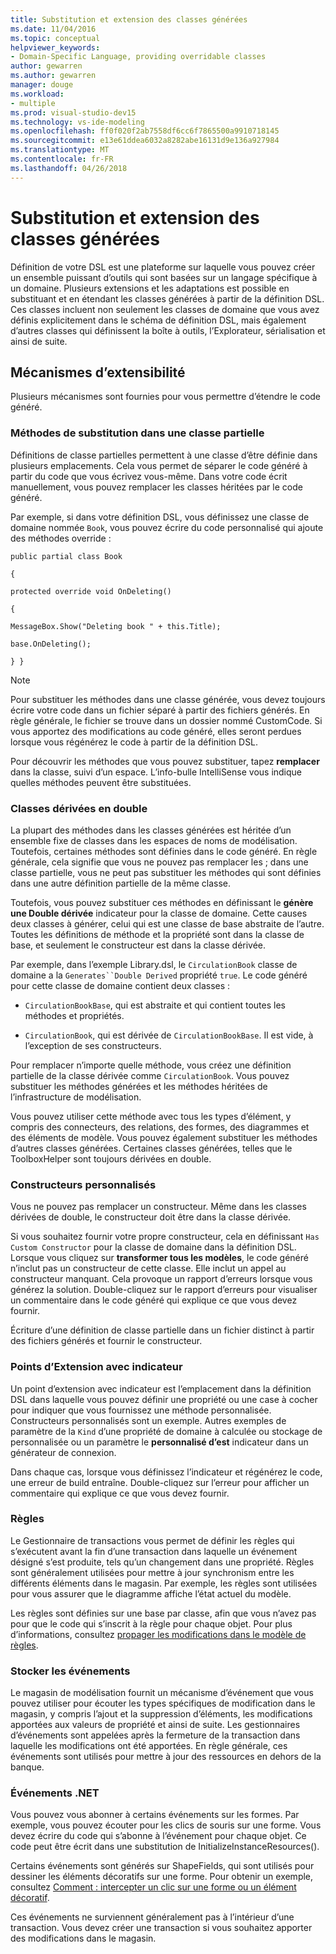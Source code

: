 ```yaml
---
title: Substitution et extension des classes générées
ms.date: 11/04/2016
ms.topic: conceptual
helpviewer_keywords:
- Domain-Specific Language, providing overridable classes
author: gewarren
ms.author: gewarren
manager: douge
ms.workload:
- multiple
ms.prod: visual-studio-dev15
ms.technology: vs-ide-modeling
ms.openlocfilehash: ff0f020f2ab7558df6cc6f7865500a9910718145
ms.sourcegitcommit: e13e61ddea6032a8282abe16131d9e136a927984
ms.translationtype: MT
ms.contentlocale: fr-FR
ms.lasthandoff: 04/26/2018
---
```

# <a name="overriding-and-extending-the-generated-classes"></a>Substitution et extension des classes générées
Définition de votre DSL est une plateforme sur laquelle vous pouvez créer un ensemble puissant d’outils qui sont basées sur un langage spécifique à un domaine. Plusieurs extensions et les adaptations est possible en substituant et en étendant les classes générées à partir de la définition DSL. Ces classes incluent non seulement les classes de domaine que vous avez définis explicitement dans le schéma de définition DSL, mais également d’autres classes qui définissent la boîte à outils, l’Explorateur, sérialisation et ainsi de suite.

## <a name="extensibility-mechanisms"></a>Mécanismes d’extensibilité
 Plusieurs mécanismes sont fournies pour vous permettre d’étendre le code généré.

### <a name="overriding-methods-in-a-partial-class"></a>Méthodes de substitution dans une classe partielle
 Définitions de classe partielles permettent à une classe d’être définie dans plusieurs emplacements. Cela vous permet de séparer le code généré à partir du code que vous écrivez vous-même. Dans votre code écrit manuellement, vous pouvez remplacer les classes héritées par le code généré.

 Par exemple, si dans votre définition DSL, vous définissez une classe de domaine nommée `Book`, vous pouvez écrire du code personnalisé qui ajoute des méthodes override :

 `public partial class Book`

 `{`

 `protected override void OnDeleting()`

 `{`

 `MessageBox.Show("Deleting book " + this.Title);`

 `base.OnDeleting();`

 `} }`

> [!NOTE]
>  Pour substituer les méthodes dans une classe générée, vous devez toujours écrire votre code dans un fichier séparé à partir des fichiers générés. En règle générale, le fichier se trouve dans un dossier nommé CustomCode. Si vous apportez des modifications au code généré, elles seront perdues lorsque vous régénérez le code à partir de la définition DSL.

 Pour découvrir les méthodes que vous pouvez substituer, tapez **remplacer** dans la classe, suivi d’un espace. L’info-bulle IntelliSense vous indique quelles méthodes peuvent être substituées.

### <a name="double-derived-classes"></a>Classes dérivées en double
 La plupart des méthodes dans les classes générées est héritée d’un ensemble fixe de classes dans les espaces de noms de modélisation. Toutefois, certaines méthodes sont définies dans le code généré. En règle générale, cela signifie que vous ne pouvez pas remplacer les ; dans une classe partielle, vous ne peut pas substituer les méthodes qui sont définies dans une autre définition partielle de la même classe.

 Toutefois, vous pouvez substituer ces méthodes en définissant le **génère une Double dérivée** indicateur pour la classe de domaine. Cette causes deux classes à générer, celui qui est une classe de base abstraite de l’autre. Toutes les définitions de méthode et la propriété sont dans la classe de base, et seulement le constructeur est dans la classe dérivée.

 Par exemple, dans l’exemple Library.dsl, le `CirculationBook` classe de domaine a la `Generates``Double Derived` propriété `true`. Le code généré pour cette classe de domaine contient deux classes :

-   `CirculationBookBase`, qui est abstraite et qui contient toutes les méthodes et propriétés.

-   `CirculationBook`, qui est dérivée de `CirculationBookBase`. Il est vide, à l’exception de ses constructeurs.

 Pour remplacer n’importe quelle méthode, vous créez une définition partielle de la classe dérivée comme `CirculationBook`. Vous pouvez substituer les méthodes générées et les méthodes héritées de l’infrastructure de modélisation.

 Vous pouvez utiliser cette méthode avec tous les types d’élément, y compris des connecteurs, des relations, des formes, des diagrammes et des éléments de modèle. Vous pouvez également substituer les méthodes d’autres classes générées. Certaines classes générées, telles que le ToolboxHelper sont toujours dérivées en double.

### <a name="custom-constructors"></a>Constructeurs personnalisés
 Vous ne pouvez pas remplacer un constructeur. Même dans les classes dérivées de double, le constructeur doit être dans la classe dérivée.

 Si vous souhaitez fournir votre propre constructeur, cela en définissant `Has Custom Constructor` pour la classe de domaine dans la définition DSL. Lorsque vous cliquez sur **transformer tous les modèles**, le code généré n’inclut pas un constructeur de cette classe. Elle inclut un appel au constructeur manquant. Cela provoque un rapport d’erreurs lorsque vous générez la solution. Double-cliquez sur le rapport d’erreurs pour visualiser un commentaire dans le code généré qui explique ce que vous devez fournir.

 Écriture d’une définition de classe partielle dans un fichier distinct à partir des fichiers générés et fournir le constructeur.

### <a name="flagged-extension-points"></a>Points d’Extension avec indicateur
 Un point d’extension avec indicateur est l’emplacement dans la définition DSL dans laquelle vous pouvez définir une propriété ou une case à cocher pour indiquer que vous fournissez une méthode personnalisée. Constructeurs personnalisés sont un exemple. Autres exemples de paramètre de la `Kind` d’une propriété de domaine à calculée ou stockage de personnalisée ou un paramètre le **personnalisé d’est** indicateur dans un générateur de connexion.

 Dans chaque cas, lorsque vous définissez l’indicateur et régénérez le code, une erreur de build entraîne. Double-cliquez sur l’erreur pour afficher un commentaire qui explique ce que vous devez fournir.

### <a name="rules"></a>Règles
 Le Gestionnaire de transactions vous permet de définir les règles qui s’exécutent avant la fin d’une transaction dans laquelle un événement désigné s’est produite, tels qu’un changement dans une propriété. Règles sont généralement utilisées pour mettre à jour synchronism entre les différents éléments dans le magasin. Par exemple, les règles sont utilisées pour vous assurer que le diagramme affiche l’état actuel du modèle.

 Les règles sont définies sur une base par classe, afin que vous n’avez pas pour que le code qui s’inscrit à la règle pour chaque objet. Pour plus d’informations, consultez [propager les modifications dans le modèle de règles](../modeling/rules-propagate-changes-within-the-model.md).

### <a name="store-events"></a>Stocker les événements
 Le magasin de modélisation fournit un mécanisme d’événement que vous pouvez utiliser pour écouter les types spécifiques de modification dans le magasin, y compris l’ajout et la suppression d’éléments, les modifications apportées aux valeurs de propriété et ainsi de suite. Les gestionnaires d’événements sont appelées après la fermeture de la transaction dans laquelle les modifications ont été apportées. En règle générale, ces événements sont utilisés pour mettre à jour des ressources en dehors de la banque.

### <a name="net-events"></a>Événements .NET
 Vous pouvez vous abonner à certains événements sur les formes. Par exemple, vous pouvez écouter pour les clics de souris sur une forme. Vous devez écrire du code qui s’abonne à l’événement pour chaque objet. Ce code peut être écrit dans une substitution de InitializeInstanceResources().

 Certains événements sont générés sur ShapeFields, qui sont utilisés pour dessiner les éléments décoratifs sur une forme. Pour obtenir un exemple, consultez [Comment : intercepter un clic sur une forme ou un élément décoratif](../modeling/how-to-intercept-a-click-on-a-shape-or-decorator.md).

 Ces événements ne surviennent généralement pas à l’intérieur d’une transaction. Vous devez créer une transaction si vous souhaitez apporter des modifications dans le magasin.